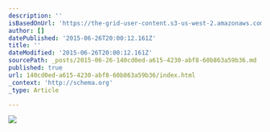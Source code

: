 ```yaml
---
description: ''
isBasedOnUrl: 'https://the-grid-user-content.s3-us-west-2.amazonaws.com/39ac4ddc-3dff-4c62-bd8e-af23ada1a7c1.jpg'
author: []
datePublished: '2015-06-26T20:00:12.161Z'
title: ''
dateModified: '2015-06-26T20:00:12.161Z'
sourcePath: _posts/2015-06-26-140cd0ed-a615-4230-abf8-60b863a59b36.md
published: true
url: 140cd0ed-a615-4230-abf8-60b863a59b36/index.html
_context: 'http://schema.org'
_type: Article

---
```

![](https://the-grid-user-content.s3-us-west-2.amazonaws.com/39ac4ddc-3dff-4c62-bd8e-af23ada1a7c1.jpg)